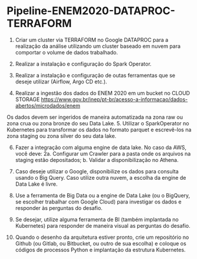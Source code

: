 # Pipeline-ENEM2020-DATAPROC-TERRAFORM

1. Criar um cluster via TERRAFORM no Google DATAPROC para a realização da análise utilizando um cluster baseado em nuvem
para comportar o volume de dados trabalhado.

2. Realizar a instalação e configuração do Spark Operator.
3. Realizar a instalação e configuração de outas ferramentas que se deseje utilizar (Airflow, Argo CD etc.).
4. Realizar a ingestão dos dados do ENEM 2020 em um bucket no CLOUD STORAGE
<https://www.gov.br/inep/pt-br/acesso-a-informacao/dados-abertos/microdados/enem>

Os dados devem ser ingeridos de maneira automatizada na zona raw ou zona crua ou zona bronze do seu Data Lake.
5. Utilizar o SparkOperator no Kubernetes para transformar os dados no formato parquet e escrevê-los na zona staging ou zona silver do seu data
lake.

6. Fazer a integração com alguma engine de data lake. No caso da AWS, você deve:
2a. Configurar um Crawler para a pasta onde os arquivos na staging estão depositados;
b. Validar a disponibilização no Athena.

8. Caso deseje utilizar o Google, disponibilize os dados para consulta usando o Big Query. Caso utilize outra nuvem, a escolha da engine de Data Lake é livre.

9. Use a ferramenta de Big Data ou a engine de Data Lake (ou o BigQuery, se escolher trabalhar com Google Cloud) para investigar os dados e responder
às perguntas do desafio.

10. Se desejar, utilize alguma ferramenta de BI (também implantada no Kubernetes) para responder de maneira visual as perguntas do desafio.

11. Quando o desenho da arquitetura estiver pronto, crie um repositório no Github (ou Gitlab, ou Bitbucket, ou outro de sua escolha) e coloque os
códigos de processos Python e implantação da estrutura Kubernetes.
